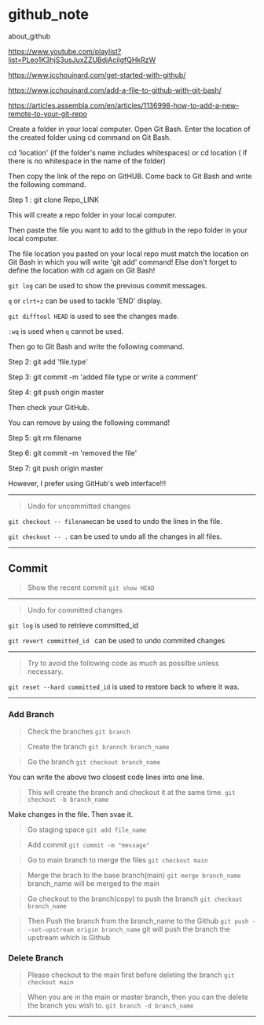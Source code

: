 # github_note
about_github

https://www.youtube.com/playlist?list=PLeo1K3hjS3usJuxZZUBdjAcilgfQHkRzW

https://www.jcchouinard.com/get-started-with-github/

https://www.jcchouinard.com/add-a-file-to-github-with-git-bash/

https://articles.assembla.com/en/articles/1136998-how-to-add-a-new-remote-to-your-git-repo

Create a folder in your local computer. 
Open Git Bash.
Enter the location of the created folder using cd command on Git Bash.

cd 'location' (if the folder's name includes whitespaces)
or 
cd location ( if there is no whitespace in the name of the folder)

Then copy the link of the repo on GitHUB.
Come back to Git Bash and write the following command.

Step 1 : git clone Repo_LINK

This will create a repo folder in your local computer.

Then paste the file you want to add to the github in the repo folder in your local computer.

The file location you pasted on your local repo must match the location on Git Bash in which you will write 'git add' command! 
Else don't forget to define the location with cd again on Git Bash!

```git log``` can be used to show the previous commit messages. 

```q``` or ```clrt+z``` can be used to tackle 'END' display.

```git difftool HEAD``` is used to see the changes made.

```:wq``` is used when ```q``` cannot be used. 

Then go to Git Bash and write the following command.

Step 2: git add 'file.type'

Step 3: git commit -m 'added file type or write a comment'

Step 4: git push origin master

Then check your GitHub.

You can remove by using the following command!

Step 5: git rm filename

Step 6: git commit -m 'removed the file'

Step 7: git push origin master

However, I prefer using GitHub's web interface!!!

---

>Undo for uncommitted changes

```git checkout -- filename```can be used to undo the lines in the file.

```git checkout -- .``` can be used to undo all the changes in all files.

---

## Commit

> Show the recent commit
```git show HEAD``` 
----
>Undo for committed changes

```git log``` is used to retrieve committed_id

```git revert committed_id ``` can be used to undo commited changes

---

> Try to avoid the following code as much as possilbe unless necessary.

```git reset --hard committed_id``` is used to restore back to where it was.

---

### Add Branch

> Check the branches 
```git branch``` 

> Create the branch
```git brannch branch_name```

>Go the branch
```git checkout branch_name```

You can write the above two closest code lines into one line.

>This will create the branch and checkout it at the same time.
```git checkout -b branch_name```

Make changes in the file.
Then svae it.

> Go staging space
```git add file_name```

> Add commit
```git commit -m "message"```

> Go to main branch to merge the files 
```git checkout main```

> Merge the brach to the base branch(main)
```git merge branch_name``` branch_name will be merged to the main

> Go checkout to the branch(copy) to push the branch
```git checkout branch_name```

> Then Push the branch from the branch_name to the Github
```git push --set-upstream origin branch_name``` git will push the branch the upstream which is Github

### Delete Branch

> Please checkout to the main first before deleting the branch
```git checkout main```

>When you are in the main or master branch, then you can the delete the branch you wish to.
```git branch -d branch_name```

---

